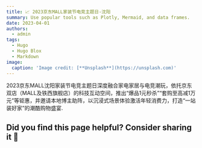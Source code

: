 ```yaml
---
title: 📈 2023京东MALL家装节电竞主题日-沈阳
summary: Use popular tools such as Plotly, Mermaid, and data frames.
date: 2023-04-01
authors:
  - admin
tags:
  - Hugo
  - Hugo Blox
  - Markdown
image:
  caption: 'Image credit: [**Unsplash**](https://unsplash.com)'
---
```


2023京东MALL沈阳家装节电竞主题日深度融合家电家居与电竞潮玩，依托京东双店（MALL及铁西旗舰店）的科技互动空间，推出“爆品1元秒杀”“套购至高减1万元”等钜惠，并邀请本地博主助阵，以沉浸式场景体验激活年轻消费力，打造“一站装好家”的潮酷购物盛宴.





## Did you find this page helpful? Consider sharing it 🙌
